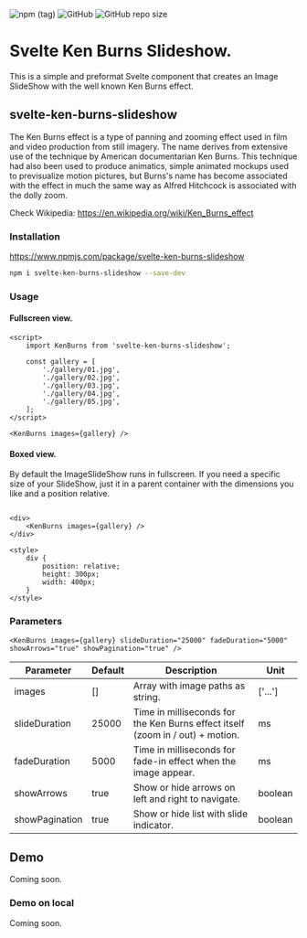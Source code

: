 ![npm (tag)](https://img.shields.io/npm/v/svelte-ken-burns-slideshow/latest)
![GitHub](https://img.shields.io/github/license/tomaszdudek/svelte-ken-burns)
![GitHub repo size](https://img.shields.io/github/repo-size/tomaszdudek/svelte-ken-burns)

# Svelte Ken Burns Slideshow.
This is a simple and preformat Svelte component that creates an Image SlideShow with the well known Ken Burns effect. 

## svelte-ken-burns-slideshow
The Ken Burns effect is a type of panning and zooming effect used in film and video production from still imagery. The name derives from extensive use of the technique by American documentarian Ken Burns. This technique had also been used to produce animatics, simple animated mockups used to previsualize motion pictures, but Burns's name has become associated with the effect in much the same way as Alfred Hitchcock is associated with the dolly zoom.

Check Wikipedia: https://en.wikipedia.org/wiki/Ken_Burns_effect

### Installation
https://www.npmjs.com/package/svelte-ken-burns-slideshow
```sh
npm i svelte-ken-burns-slideshow --save-dev
```

### Usage 
#### Fullscreen view.
```svelte
<script>
    import KenBurns from 'svelte-ken-burns-slideshow';
    
    const gallery = [
        './gallery/01.jpg',
        './gallery/02.jpg',
        './gallery/03.jpg',
        './gallery/04.jpg',
        './gallery/05.jpg',
    ];
</script>

<KenBurns images={gallery} />

```

#### Boxed view.
By default the ImageSlideShow runs in fullscreen. If you need a specific size of your SlideShow, just it in a parent container with the dimensions you like and a position relative.

```svelte

<div>
    <KenBurns images={gallery} />
</div>

<style>
    div {
        position: relative;
        height: 300px;
        width: 400px;
    }
</style>

```
### Parameters

```svelte
<KenBurns images={gallery} slideDuration="25000" fadeDuration="5000" showArrows="true" showPagination="true" />
```

| Parameter | Default | Description | Unit    |
| --- |---------| --- |---------|
| images | []      | Array with image paths as string. | ['...'] |
| slideDuration | 25000   | Time in milliseconds for the Ken Burns effect itself (zoom in / out) + motion. | ms      |
| fadeDuration | 5000    | Time in milliseconds for fade-in effect when the image appear. | ms      |
| showArrows | true    | Show or hide arrows on left and right to navigate. | boolean |
| showPagination | true    | Show or hide list with slide indicator. | boolean |

## Demo
Coming soon.

### Demo on local

Coming soon.
